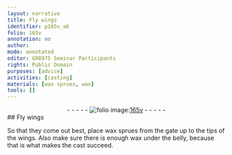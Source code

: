 ```yaml
---
layout: narrative
title: Fly wings
identifier: p165v_a6
folio: 165v
annotation: no
author:
mode: annotated
editor: GR8975 Seminar Participants
rights: Public Domain
purposes: [advice]
activities: [casting]
materials: [wax sprues, wax]
tools: []
---
```


 <div class="folio" align="center">- - - - - <a href="http://gallica.bnf.fr/ark:/12148/btv1b10500001g/f336.image" target="_blank"><img src="https://cu-mkp.github.io/GR8975-edition/assets/photo-icon.png" alt="folio image: " style="display:inline-block; margin-bottom:-3px;"/>165v</a> - - - - - </div> 
## Fly wings

 
<span class="activity">So that they come out best, place <span class="material">wax sprues</span> from the gate up to the tips of the wings. Also make sure there is enough <span class="material">wax</span> under the belly, because that is what makes the cast succeed.</span>
 <span class="figure"></span> 
